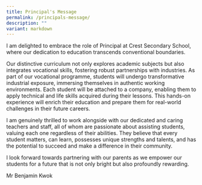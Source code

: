 ```yaml
---
title: Principal's Message
permalink: /principals-message/
description: ""
variant: markdown
---
```

I am delighted to embrace the role of Principal at Crest Secondary School, where our dedication to education transcends conventional boundaries.

Our distinctive curriculum not only explores academic subjects but also integrates vocational skills, fostering robust partnerships with industries. As part of our vocational programme, students will undergo transformative industrial exposure, immersing themselves in authentic working environments. Each student will be attached to a company, enabling them to apply technical and life skills acquired during their lessons. This hands-on experience will enrich their education and prepare them for real-world challenges in their future careers.

I am genuinely thrilled to work alongside with our dedicated and caring teachers and staff, all of whom are passionate about assisting students, valuing each one regardless of their abilities. They believe that every student matters, can learn, possesses unique strengths and talents, and has the potential to succeed and make a difference in their community.

I look forward towards partnering with our parents as we empower our students for a future that is not only bright but also profoundly rewarding.

Mr Benjamin Kwok